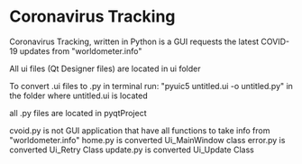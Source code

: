 # Coronavirus Tracking
 Coronavirus Tracking, written in Python is a GUI requests the latest COVID-19 updates from "worldometer.info"

All ui files (Qt Designer files) are located in ui folder

To convert .ui files to .py in terminal run: "pyuic5 untitled.ui -o untitled.py" in the folder where untitled.ui is located

all .py files are located in pyqtProject

cvoid.py is not GUI application that have all functions to take info from "worldometer.info"
home.py is converted Ui_MainWindow class
error.py is converted Ui_Retry Class
update.py is converted Ui_Update Class
